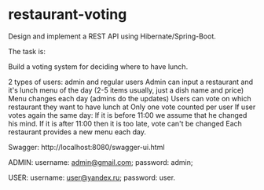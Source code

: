 # restaurant-voting
Design and implement a REST API using Hibernate/Spring-Boot.

The task is:

Build a voting system for deciding where to have lunch.

2 types of users: admin and regular users
Admin can input a restaurant and it's lunch menu of the day (2-5 items usually, just a dish name and price)
Menu changes each day (admins do the updates)
Users can vote on which restaurant they want to have lunch at
Only one vote counted per user
If user votes again the same day:
If it is before 11:00 we assume that he changed his mind.
If it is after 11:00 then it is too late, vote can't be changed
Each restaurant provides a new menu each day.

Swagger:
http://localhost:8080/swagger-ui.html

ADMIN:
username: admin@gmail.com;
password: admin;

USER:
username: user@yandex.ru;
password: user.

